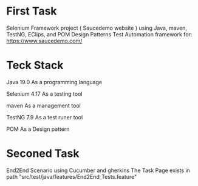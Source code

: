 # First Task
Selenium Framework project ( Saucedemo website )
using Java, maven, TestNG, EClips, and POM Design Patterns
Test Automation framework for: https://www.saucedemo.com/
# Teck Stack
Java 19.0        As a programming language

Selenium 4.17    As a testing tool

maven            As a management tool

TestNG 7.9       As a test runer tool

POM              As a Design pattern
# Seconed Task
End2End Scenario using Cucumber and gherkins 
The Task Page exists in path "src/test/java/features/End2End_Tests.feature"
